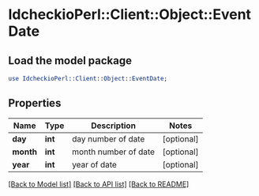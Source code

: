 # IdcheckioPerl::Client::Object::EventDate

## Load the model package
```perl
use IdcheckioPerl::Client::Object::EventDate;
```

## Properties
Name | Type | Description | Notes
------------ | ------------- | ------------- | -------------
**day** | **int** | day number of date | [optional] 
**month** | **int** | month number of date | [optional] 
**year** | **int** | year of date | [optional] 

[[Back to Model list]](../README.md#documentation-for-models) [[Back to API list]](../README.md#documentation-for-api-endpoints) [[Back to README]](../README.md)


